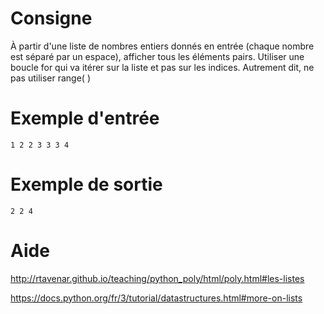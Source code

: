 # Consigne

À partir d'une liste de nombres entiers donnés en entrée (chaque nombre est séparé par un espace), afficher tous les éléments pairs. Utiliser une boucle for qui va itérer sur la liste et pas sur les indices. Autrement dit, ne pas utiliser range( )

# Exemple d'entrée

```
1 2 2 3 3 3 4
```

# Exemple de sortie

```
2 2 4
```

# Aide

http://rtavenar.github.io/teaching/python_poly/html/poly.html#les-listes

https://docs.python.org/fr/3/tutorial/datastructures.html#more-on-lists